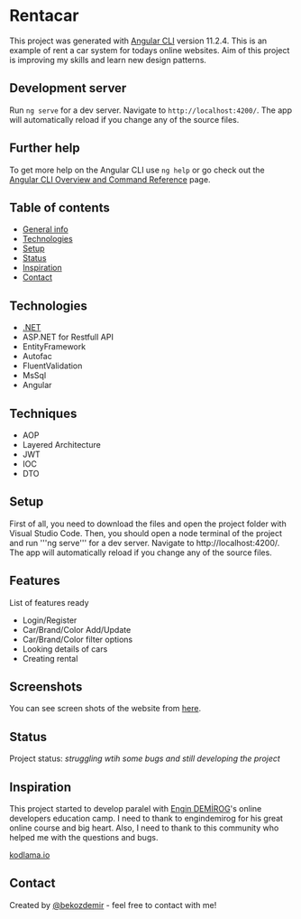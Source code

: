 # Rentacar
>
This project was generated with [Angular CLI](https://github.com/angular/angular-cli) version 11.2.4. This is an example of rent a car system for todays online websites. Aim of this project is improving my skills and learn new design patterns.

## Development server

Run `ng serve` for a dev server. Navigate to `http://localhost:4200/`. The app will automatically reload if you change any of the source files.

## Further help

To get more help on the Angular CLI use `ng help` or go check out the [Angular CLI Overview and Command Reference](https://angular.io/cli) page.


## Table of contents
* [General info](#general-info)
* [Technologies](#technologies)
* [Setup](#setup)
* [Status](#status)
* [Inspiration](#inspiration)
* [Contact](#contact)

## Technologies
* [.NET](https://github.com/bekozdemir/ReCapProject)
* ASP.NET for Restfull API
* EntityFramework
* Autofac
* FluentValidation
* MsSql
* Angular

## Techniques
* AOP
* Layered Architecture
* JWT
* IOC
* DTO

## Setup
First of all, you need to download the files and open the project folder with Visual Studio Code. Then, you should open a node terminal of the project and run '''ng serve''' for a dev server. Navigate to http://localhost:4200/. The app will automatically reload if you change any of the source files.


## Features
List of features ready 
* Login/Register
* Car/Brand/Color Add/Update
* Car/Brand/Color filter options
* Looking details of cars
* Creating rental

## Screenshots
You can see screen shots of the website from [here](https://github.com/bekozdemir/rentacar-frontend/blob/master/README.md).

## Status
Project status: _struggling wtih some bugs and still developing the project_

## Inspiration
This project started to develop paralel with [Engin DEMİROG](https://github.com/engindemirog)'s online developers education camp. I need to thank to engindemirog for his great online course and big heart. Also, I need to thank to this community who helped me with the questions and bugs.

[kodlama.io](https://www.kodlama.io/)

## Contact
Created by [@bekozdemir](https://github.com/bekozdemir/) - feel free to contact with me!
